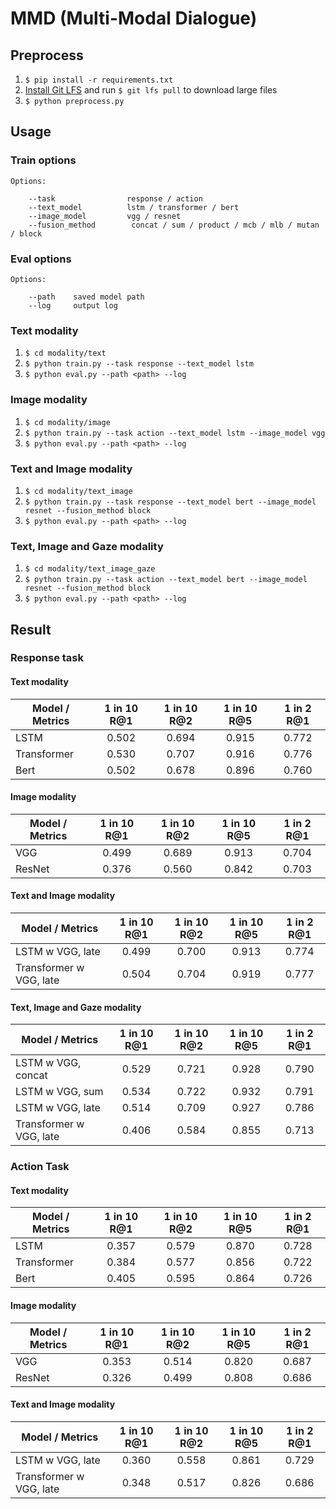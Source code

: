 # MMD (Multi-Modal Dialogue) 

## Preprocess

1. `$ pip install -r requirements.txt`
2. [Install Git LFS](https://github.com/git-lfs/git-lfs/wiki/Installation) and run `$ git lfs pull` to download large files 
3. `$ python preprocess.py`

## Usage

### Train options
```
Options:

    --task                response / action
    --text_model          lstm / transformer / bert
    --image_model         vgg / resnet
    --fusion_method        concat / sum / product / mcb / mlb / mutan / block
```

### Eval options
```
Options:

    --path    saved model path
    --log     output log
```

### Text modality

1. `$ cd modality/text`
2. `$ python train.py --task response --text_model lstm`
3. `$ python eval.py --path <path> --log`

### Image modality

1. `$ cd modality/image`
2. `$ python train.py --task action --text_model lstm --image_model vgg`
3. `$ python eval.py --path <path> --log`

### Text and Image modality

1. `$ cd modality/text_image`
2. `$ python train.py --task response --text_model bert --image_model resnet --fusion_method block`
3. `$ python eval.py --path <path> --log`

### Text, Image and Gaze modality

1. `$ cd modality/text_image_gaze`
2. `$ python train.py --task action --text_model bert --image_model resnet --fusion_method block`
3. `$ python eval.py --path <path> --log`

## Result

### Response task

#### Text modality
| Model / Metrics | 1 in 10 R@1 | 1 in 10 R@2 | 1 in 10 R@5 | 1 in 2 R@1 |
| --------------- |:------------:|:----------:|:-----------:|:----------:|
| LSTM            | 0.502        | 0.694      | 0.915       | 0.772      |
| Transformer     | 0.530        | 0.707      | 0.916       | 0.776      |
| Bert            | 0.502        | 0.678      | 0.896       | 0.760      |

#### Image modality
| Model / Metrics | 1 in 10 R@1 | 1 in 10 R@2 | 1 in 10 R@5 | 1 in 2 R@1 |
| --------------- |:-----------:|:-----------:|:-----------:|:----------:|
| VGG             | 0.499       | 0.689       | 0.913       | 0.704      |
| ResNet          | 0.376       | 0.560       | 0.842       | 0.703      |

#### Text and Image modality
| Model / Metrics         | 1 in 10 R@1 | 1 in 10 R@2 | 1 in 10 R@5 | 1 in 2 R@1 |
| ----------------------- |:-----------:|:-----------:|:-----------:|:----------:|
| LSTM w VGG, late        | 0.499       | 0.700       | 0.913       | 0.774      |
| Transformer w VGG, late | 0.504       | 0.704       | 0.919       | 0.777      | 

#### Text, Image and Gaze modality
| Model / Metrics         | 1 in 10 R@1 | 1 in 10 R@2 | 1 in 10 R@5 | 1 in 2 R@1 |
| ----------------------- |:-----------:|:-----------:|:-----------:|:----------:|
| LSTM w VGG, concat      | 0.529       | 0.721       | 0.928       | 0.790      |
| LSTM w VGG, sum         | 0.534       | 0.722       | 0.932       | 0.791      |
| LSTM w VGG, late        | 0.514       | 0.709       | 0.927       | 0.786      |
| Transformer w VGG, late | 0.406       | 0.584       | 0.855       | 0.713      |


### Action Task

#### Text modality
| Model / Metrics | 1 in 10 R@1 | 1 in 10 R@2 | 1 in 10 R@5 | 1 in 2 R@1 |
| --------------- |:-----------:|:-----------:|:-----------:|:----------:|
| LSTM            | 0.357       | 0.579       | 0.870       | 0.728      |
| Transformer     | 0.384       | 0.577       | 0.856       | 0.722      |
| Bert            | 0.405       | 0.595       | 0.864       | 0.726      |

#### Image modality
| Model / Metrics | 1 in 10 R@1 | 1 in 10 R@2 | 1 in 10 R@5 | 1 in 2 R@1 |
| --------------- |:-----------:|:-----------:|:------------:|:---------:|
| VGG             | 0.353       | 0.514       | 0.820        | 0.687     |
| ResNet          | 0.326       | 0.499       | 0.808        | 0.686     |

#### Text and Image modality
| Model / Metrics         | 1 in 10 R@1 | 1 in 10 R@2 | 1 in 10 R@5 | 1 in 2 R@1 |
| ----------------------- |:-----------:|:-----------:|:-----------:|:----------:|
| LSTM w VGG, late        | 0.360       | 0.558       | 0.861       | 0.729      |
| Transformer w VGG, late | 0.348       | 0.517       | 0.826       | 0.686      |
